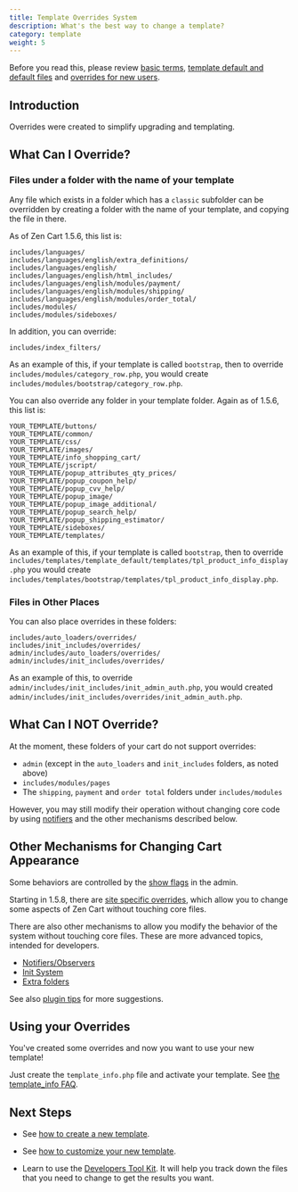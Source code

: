 ```yaml
---
title: Template Overrides System 
description: What's the best way to change a template? 
category: template 
weight: 5
---
```


Before you read this, please review 
[basic terms](/user/first_steps/basic_terms/),
[template default and default files](/user/first_steps/overrides/) and 
[overrides for new users](/user/new_user_topics/overrides/). 

## Introduction 

Overrides were created to simplify upgrading and templating. 

## What Can I Override? 

### Files under a folder with the name of your template 
Any file which exists in a folder which has a `classic` subfolder 
can be overridden by creating a folder with the name of your template, and copying the file in there. 

As of Zen Cart 1.5.6, this list is: 

```
includes/languages/
includes/languages/english/extra_definitions/
includes/languages/english/
includes/languages/english/html_includes/
includes/languages/english/modules/payment/
includes/languages/english/modules/shipping/
includes/languages/english/modules/order_total/
includes/modules/
includes/modules/sideboxes/
```

In addition, you can override: 

```
includes/index_filters/ 
```

As an example of this, if your template is called `bootstrap`, then to override `includes/modules/category_row.php`, you would create `includes/modules/bootstrap/category_row.php`.


You can also override any folder in your template folder.
Again as of 1.5.6, this list is: 

```
YOUR_TEMPLATE/buttons/
YOUR_TEMPLATE/common/
YOUR_TEMPLATE/css/
YOUR_TEMPLATE/images/
YOUR_TEMPLATE/info_shopping_cart/
YOUR_TEMPLATE/jscript/
YOUR_TEMPLATE/popup_attributes_qty_prices/
YOUR_TEMPLATE/popup_coupon_help/
YOUR_TEMPLATE/popup_cvv_help/
YOUR_TEMPLATE/popup_image/
YOUR_TEMPLATE/popup_image_additional/
YOUR_TEMPLATE/popup_search_help/
YOUR_TEMPLATE/popup_shipping_estimator/
YOUR_TEMPLATE/sideboxes/
YOUR_TEMPLATE/templates/
```

As an example of this, if your template is called `bootstrap`, then to override `includes/templates/template_default/templates/tpl_product_info_display.php` you would create `includes/templates/bootstrap/templates/tpl_product_info_display.php`.

### Files in Other Places 
You can also place overrides in these folders: 
```
includes/auto_loaders/overrides/
includes/init_includes/overrides/
admin/includes/auto_loaders/overrides/
admin/includes/init_includes/overrides/
```

As an example of this, to override `admin/includes/init_includes/init_admin_auth.php`, you would created `admin/includes/init_includes/overrides/init_admin_auth.php`.


## What Can I NOT Override? 

At the moment, these folders of your cart do not support overrides:

- `admin` (except in the `auto_loaders` and `init_includes` folders, as noted above)
- `includes/modules/pages`
- The `shipping`, `payment` and `order total` folders under `includes/modules`

However, you may still modify their operation without changing core code by using [notifiers](/dev/code/notifiers/) and the other mechanisms described below.


## Other Mechanisms for Changing Cart Appearance  

Some behaviors are controlled by the [show flags](/user/customizing/show_flags/) in the admin.

Starting in 1.5.8, there are [site specific overrides](/user/customizing/site_specific_overrides/), which allow you to change some aspects of Zen Cart without touching core files. 

There are also other mechanisms to allow you modify the 
behavior of the system without touching core files.
These are more advanced topics, intended for developers. 

- [Notifiers/Observers](/dev/code/notifiers/)
- [Init System](/dev/code/init_system/)
- [Extra folders](/dev/code/extra_folders/) 

See also [plugin tips](/dev/plugins/tips/) for more suggestions. 

## Using your Overrides 

You've created some overrides and now you want to use your new template!

Just create the `template_info.php` file and activate your template. 
See [the template_info FAQ](/user/template/template_info/). 


## Next Steps 

- See [how to create a new template](/user/template/creating_template/).

- See [how to customize your new template](/user/template/basic_customizations/).

- Learn to use the [Developers Tool Kit](/user/admin/developers_toolkit/).
It will help you track down the files that you need to change to get the results you want. 


